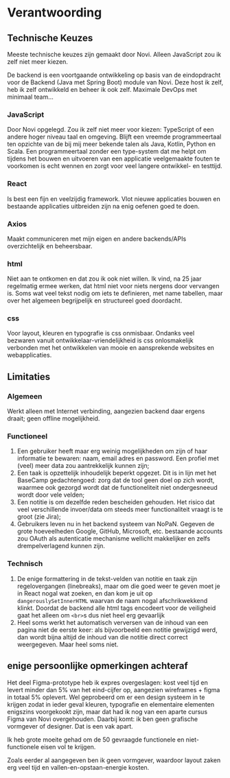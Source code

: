 # Verantwoording

## Technische Keuzes

Meeste technische keuzes zijn gemaakt door Novi. Alleen JavaScript zou ik zelf niet meer kiezen.

De backend is een voortgaande ontwikkeling op basis van de eindopdracht voor de Backend (Java met Spring Boot) module van Novi.
Deze host ik zelf, heb ik zelf ontwikkeld en beheer ik ook zelf. Maximale DevOps met minimaal team...

### JavaScript

Door Novi opgelegd. Zou ik zelf niet meer voor kiezen: TypeScript of een andere hoger niveau taal en omgeving.
Blijft een vreemde programmeertaal ten opzichte van de bij mij meer bekende talen als Java, Kotlin, Python en Scala. Een programmeertaal zonder
een type-system dat me helpt om tijdens het bouwen en uitvoeren van een applicatie veelgemaakte fouten te voorkomen is echt wennen en zorgt voor veel
langere ontwikkel- en testtijd.

### React

Is best een fijn en veelzijdig framework. Vlot nieuwe applicaties bouwen en bestaande applicaties uitbreiden zijn na enig oefenen goed te doen.

### Axios

Maakt communiceren met mijn eigen en andere backends/APIs overzichtelijk en beheersbaar.

### html

Niet aan te ontkomen en dat zou ik ook niet willen. Ik vind, na 25 jaar regelmatig ermee werken, dat html niet voor niets nergens door vervangen is. Soms wat veel
tekst nodig om iets te definieren, met name tabellen, maar over het algemeen begrijpelijk en structureel goed doordacht.

### css

Voor layout, kleuren en typografie is css onmisbaar. Ondanks veel bezwaren vanuit ontwikkelaar-vriendelijkheid is css onlosmakelijk verbonden met het ontwikkelen van
mooie en aansprekende websites en webapplicaties.

## Limitaties

### Algemeen

Werkt alleen met Internet verbinding, aangezien backend daar ergens draait; geen offline mogelijkheid.

### Functioneel

1. Een gebruiker heeft maar erg weinig mogelijkheden om zijn of haar informatie te bewaren: naam, email adres en password. Een profiel met (veel) meer data zou aantrekkelijk kunnen zijn;
2. Een taak is opzettelijk inhoudelijk beperkt opgezet. Dit is in lijn met het BaseCamp gedachtengoed: zorg dat de tool geen doel op zich wordt, waarmee ook gezorgd
   wordt dat de functioneliteit niet ondergesneeud wordt door vele velden;
3. Een notitie is om dezelfde reden bescheiden gehouden. Het risico dat veel verschillende invoer/data om steeds meer functionaliteit vraagt is te groot (zie Jira);
4. Gebruikers leven nu in het backend systeem van NoPaN. Gegeven de grote hoeveelheden Google, GitHub, Microsoft, etc. bestaande accounts zou OAuth als autenticatie
   mechanisme wellicht makkelijker en zelfs drempelverlagend kunnen zijn.

### Technisch

1. De enige formattering in de tekst-velden van notitie en taak zijn regelovergangen (linebreaks), maar om die goed weer te geven moet je in React nogal wat zoeken, en dan kom je uit op `dangerouslySetInnerHTML` waarvan de naam nogal afschrikwekkend klinkt. Doordat de backend alle html tags encodeert voor de veiligheid gaat het alleen om `<br>`s dus niet heel erg gevaarlijk
2. Heel soms werkt het automatisch verversen van de inhoud van een pagina niet de eerste keer: als bijvoorbeeld een notitie gewijzigd werd, dan wordt bijna altijd de inhoud van die notitie direct correct weergegeven. Maar heel soms niet.

## enige persoonlijke opmerkingen achteraf

Het deel Figma-prototype heb ik expres overgeslagen: kost veel tijd en levert minder dan 5% van het eind-cijfer op, aangezien wireframes + figma in totaal 5%
oplevert. Wel geprobeerd om er een design systeem in te krijgen zodat in ieder geval kleuren, typografie en elementaire elementen enigszins voorgekookt zijn, maar dat
had ik nog van een aparte cursus Figma van Novi overgehouden. Daarbij komt: ik ben geen grafische vormgever of designer. Dat is een vak apart.

Ik heb grote moeite gehad om de 50 gevraagde functionele en niet-functionele eisen vol te krijgen.

Zoals eerder al aangegeven ben ik geen vormgever, waardoor layout zaken erg veel tijd en vallen-en-opstaan-energie kosten.
